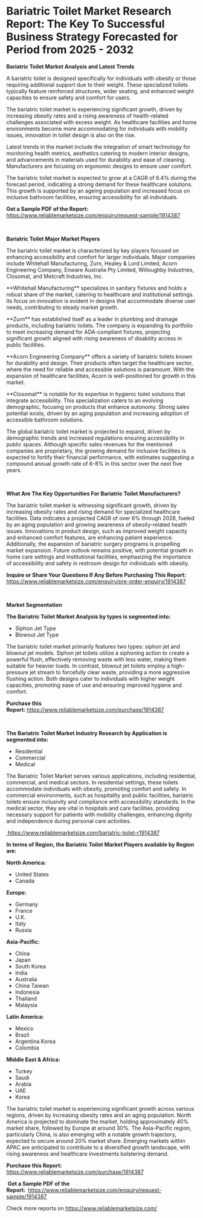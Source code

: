 <p><h1>Bariatric Toilet Market Research Report: The Key To Successful Business Strategy Forecasted for Period from 2025 - 2032</h1></p><p><strong>Bariatric Toilet Market Analysis and Latest Trends</strong></p>
<p><p>A bariatric toilet is designed specifically for individuals with obesity or those requiring additional support due to their weight. These specialized toilets typically feature reinforced structures, wider seating, and enhanced weight capacities to ensure safety and comfort for users. </p><p>The bariatric toilet market is experiencing significant growth, driven by increasing obesity rates and a rising awareness of health-related challenges associated with excess weight. As healthcare facilities and home environments become more accommodating for individuals with mobility issues, innovation in toilet design is also on the rise. </p><p>Latest trends in the market include the integration of smart technology for monitoring health metrics, aesthetics catering to modern interior designs, and advancements in materials used for durability and ease of cleaning. Manufacturers are focusing on ergonomic designs to ensure user comfort. </p><p>The bariatric toilet market is expected to grow at a CAGR of 6.4% during the forecast period, indicating a strong demand for these healthcare solutions. This growth is supported by an ageing population and increased focus on inclusive bathroom facilities, ensuring accessibility for all individuals.</p></p>
<p><strong>Get a Sample PDF of the Report:&nbsp;</strong> <a href="https://www.reliablemarketsize.com/enquiry/request-sample/1914387?utm_campaign=1845&utm_medium=2&utm_source=Github&utm_content=ia&utm_term=20022025&utm_id=bariatric-toilet">https://www.reliablemarketsize.com/enquiry/request-sample/1914387</a></p>
<p>&nbsp;</p>
<p><strong>Bariatric Toilet Major Market Players</strong></p>
<p><p>The bariatric toilet market is characterized by key players focused on enhancing accessibility and comfort for larger individuals. Major companies include Whitehall Manufacturing, Zurn, Healey & Lord Limited, Acorn Engineering Company, Enware Australia Pty Limited, Willoughby Industries, Closomat, and Metcraft Industries, Inc.</p><p>**Whitehall Manufacturing** specializes in sanitary fixtures and holds a robust share of the market, catering to healthcare and institutional settings. Its focus on innovation is evident in designs that accommodate diverse user needs, contributing to steady market growth.</p><p>**Zurn** has established itself as a leader in plumbing and drainage products, including bariatric toilets. The company is expanding its portfolio to meet increasing demand for ADA-compliant fixtures, projecting significant growth aligned with rising awareness of disability access in public facilities.</p><p>**Acorn Engineering Company** offers a variety of bariatric toilets known for durability and design. Their products often target the healthcare sector, where the need for reliable and accessible solutions is paramount. With the expansion of healthcare facilities, Acorn is well-positioned for growth in this market.</p><p>**Closomat** is notable for its expertise in hygienic toilet solutions that integrate accessibility. This specialization caters to an evolving demographic, focusing on products that enhance autonomy. Strong sales potential exists, driven by an aging population and increasing adoption of accessible bathroom solutions.</p><p>The global bariatric toilet market is projected to expand, driven by demographic trends and increased regulations ensuring accessibility in public spaces. Although specific sales revenues for the mentioned companies are proprietary, the growing demand for inclusive facilities is expected to fortify their financial performance, with estimates suggesting a compound annual growth rate of 6-8% in this sector over the next five years.</p></p>
<p>&nbsp;</p>
<p><strong>What Are The Key Opportunities For Bariatric Toilet Manufacturers?</strong></p>
<p><p>The bariatric toilet market is witnessing significant growth, driven by increasing obesity rates and rising demand for specialized healthcare facilities. Data indicates a projected CAGR of over 6% through 2028, fueled by an aging population and growing awareness of obesity-related health issues. Innovations in product design, such as improved weight capacity and enhanced comfort features, are enhancing patient experience. Additionally, the expansion of bariatric surgery programs is propelling market expansion. Future outlook remains positive, with potential growth in home care settings and institutional facilities, emphasizing the importance of accessibility and safety in restroom design for individuals with obesity.</p></p>
<p><strong>Inquire or Share Your Questions If Any Before Purchasing This Report:</strong> <a href="https://www.reliablemarketsize.com/enquiry/pre-order-enquiry/1914387?utm_campaign=1845&utm_medium=2&utm_source=Github&utm_content=ia&utm_term=20022025&utm_id=bariatric-toilet">https://www.reliablemarketsize.com/enquiry/pre-order-enquiry/1914387</a></p>
<p>&nbsp;</p>
<p><strong>Market Segmentation</strong></p>
<p><strong>The Bariatric Toilet Market Analysis by types is segmented into:</strong></p>
<p><ul><li>Siphon Jet Type</li><li>Blowout Jet Type</li></ul></p>
<p><p>The bariatric toilet market primarily features two types: siphon jet and blowout jet models. Siphon jet toilets utilize a siphoning action to create a powerful flush, effectively removing waste with less water, making them suitable for heavier loads. In contrast, blowout jet toilets employ a high-pressure jet stream to forcefully clear waste, providing a more aggressive flushing action. Both designs cater to individuals with higher weight capacities, promoting ease of use and ensuring improved hygiene and comfort.</p></p>
<p><strong>Purchase this Report:&nbsp;</strong><a href="https://www.reliablemarketsize.com/purchase/1914387?utm_campaign=1845&utm_medium=2&utm_source=Github&utm_content=ia&utm_term=20022025&utm_id=bariatric-toilet">https://www.reliablemarketsize.com/purchase/1914387</a></p>
<p>&nbsp;</p>
<p><strong>The Bariatric Toilet Market Industry Research by Application is segmented into:</strong></p>
<p><ul><li>Residential</li><li>Commercial</li><li>Medical</li></ul></p>
<p><p>The Bariatric Toilet Market serves various applications, including residential, commercial, and medical sectors. In residential settings, these toilets accommodate individuals with obesity, promoting comfort and safety. In commercial environments, such as hospitality and public facilities, bariatric toilets ensure inclusivity and compliance with accessibility standards. In the medical sector, they are vital in hospitals and care facilities, providing necessary support for patients with mobility challenges, enhancing dignity and independence during personal care activities.</p></p>
<p><a href="https://www.reliablemarketsize.com/bariatric-toilet-r1914387?utm_campaign=1845&utm_medium=2&utm_source=Github&utm_content=ia&utm_term=20022025&utm_id=bariatric-toilet">&nbsp;https://www.reliablemarketsize.com/bariatric-toilet-r1914387</a></p>
<p><strong>In terms of Region, the Bariatric Toilet Market Players available by Region are:</strong></p>
<p>
    <p> <strong> North America: </strong>
        <ul>
            <li>United States</li>
            <li>Canada</li>
        </ul>
        </p> 
    <p> <strong> Europe: </strong>
        <ul>
            <li>Germany</li>
            <li>France</li>
            <li>U.K.</li>
            <li>Italy</li>
            <li>Russia</li>
        </ul>
        </p> 
    <p> <strong> Asia-Pacific: </strong>
        <ul>
            <li>China</li>
            <li>Japan</li>
            <li>South Korea</li>
            <li>India</li>
            <li>Australia</li>
            <li>China Taiwan</li>
            <li>Indonesia</li>
            <li>Thailand</li>
            <li>Malaysia</li>
        </ul>
        </p> 
    <p> <strong> Latin America: </strong>
        <ul>
            <li>Mexico</li>
            <li>Brazil</li>
            <li>Argentina Korea</li>
            <li>Colombia</li>
        </ul>
        </p> 
    <p> <strong> Middle East & Africa: </strong>
        <ul>
            <li>Turkey</li>
            <li>Saudi</li>
            <li>Arabia</li>
            <li>UAE</li>
            <li>Korea</li>
        </ul>
    </p>
    </p>
<p><p>The bariatric toilet market is experiencing significant growth across various regions, driven by increasing obesity rates and an aging population. North America is projected to dominate the market, holding approximately 40% market share, followed by Europe at around 30%. The Asia-Pacific region, particularly China, is also emerging with a notable growth trajectory, expected to secure around 20% market share. Emerging markets within APAC are anticipated to contribute to a diversified growth landscape, with rising awareness and healthcare investments bolstering demand.</p></p>
<p><strong>Purchase this Report: </strong><a href="https://www.reliablemarketsize.com/purchase/1914387?utm_campaign=1845&utm_medium=2&utm_source=Github&utm_content=ia&utm_term=20022025&utm_id=bariatric-toilet">https://www.reliablemarketsize.com/purchase/1914387</a></p>
<p>&nbsp;<strong>Get a Sample PDF of the Report:&nbsp;&nbsp;</strong><a href="https://www.reliablemarketsize.com/enquiry/request-sample/1914387?utm_campaign=1845&utm_medium=2&utm_source=Github&utm_content=ia&utm_term=20022025&utm_id=bariatric-toilet">https://www.reliablemarketsize.com/enquiry/request-sample/1914387</a></p>
<p><strong></strong></p>
<p>Check more reports on <a href="https://www.reliablemarketsize.com/?utm_campaign=1845&utm_medium=2&utm_source=Github&utm_content=ia&utm_term=20022025&utm_id=bariatric-toilet">https://www.reliablemarketsize.com/</a></p>